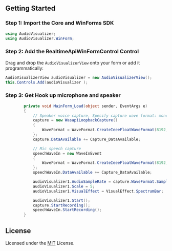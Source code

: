 ## **Getting Started**

### **Step 1: Import the Core and WinForms SDK**

```c#
using AudioVisualizer;
using AudioVisualizer.WinForm;
```

### **Step 2: Add the RealtimeApiWinFormControl Control**

Drag and drop the `AudioVisualizerView` onto your form or add it programmatically:

```c#
AudioVisualizerView audioVisualizer = new AudioVisualizerView();
this.Controls.Add(audioVisualizer );
```

### **Step 3: Get Hook up microphone and speaker**

```c#
        private void MainForm_Load(object sender, EventArgs e)
        {
            // Speaker voice capture, Specify capture wave format: mono, 32-bit depth, IeeeFloat encoding, 8192 sample rate.
            capture = new WasapiLoopbackCapture()
            {
                WaveFormat = WaveFormat.CreateIeeeFloatWaveFormat(8192, 1)
            };
            capture.DataAvailable += Capture_DataAvailable;

            // Mic speech capture 
            speechWaveIn = new WaveInEvent
            {
                WaveFormat = WaveFormat.CreateIeeeFloatWaveFormat(8192, 1)
            };
            speechWaveIn.DataAvailable += Capture_DataAvailable;

            audioVisualizer1.AudioSampleRate = capture.WaveFormat.SampleRate;
            audioVisualizer1.Scale = 5;
            audioVisualizer1.VisualEffect = VisualEffect.SpectrumBar;

            audioVisualizer1.Start();
            capture.StartRecording();
            speechWaveIn.StartRecording();
        }
```

## **License**

Licensed under the [MIT](LICENSE) License.


   
